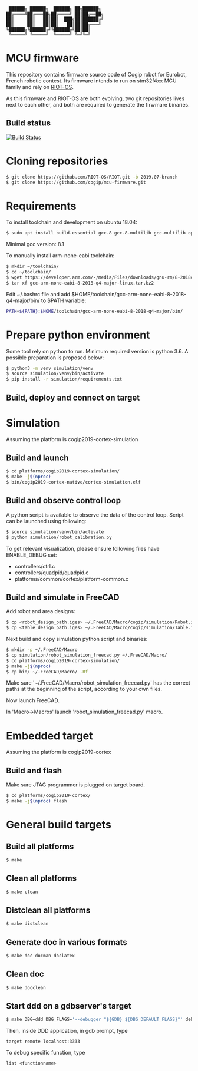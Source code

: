      ██████╗ ██████╗  ██████╗ ██╗██████╗
    ██╔════╝██╔═══██╗██╔════╝ ██║██╔══██╗
    ██║     ██║   ██║██║  ███╗██║██████╔╝
    ██║     ██║   ██║██║   ██║██║██╔═══╝
    ╚██████╗╚██████╔╝╚██████╔╝██║██║
     ╚═════╝ ╚═════╝  ╚═════╝ ╚═╝╚═╝

MCU firmware
============

This repository contains firmware source code of Cogip robot for Eurobot, French robotic contest.
Its firmware intends to run on stm32f4xx MCU family and rely on
[RIOT-OS](https://riot-os.org/).

As this firmware and RIOT-OS are both evolving, two git repositories lives next to each other, and
both are required to generate the firwmare binaries.

## Build status
[![Build Status](https://travis-ci.org/cogip/mcu-firmware.svg?branch=master)](https://travis-ci.org/cogip/mcu-firmware)


# Cloning repositories

```bash
$ git clone https://github.com/RIOT-OS/RIOT.git -b 2019.07-branch
$ git clone https://github.com/cogip/mcu-firmware.git
```

# Requirements

To install toolchain and development on ubuntu 18.04:

```bash
$ sudo apt install build-essential gcc-8 gcc-8-multilib gcc-multilib openocd python-serial
```
Minimal gcc version: 8.1

To manually install arm-none-eabi toolchain:
```bash
$ mkdir ~/toolchain/
$ cd ~/toolchain/
$ wget https://developer.arm.com/-/media/Files/downloads/gnu-rm/8-2018q4/gcc-arm-none-eabi-8-2018-q4-major-linux.tar.bz2
$ tar xf gcc-arm-none-eabi-8-2018-q4-major-linux.tar.bz2
```

Edit ~/.bashrc file and add $HOME/toolchain/gcc-arm-none-eabi-8-2018-q4-major/bin/ to $PATH variable:
```bash
PATH=${PATH}:$HOME/toolchain/gcc-arm-none-eabi-8-2018-q4-major/bin/
```

# Prepare python environment

Some tool rely on python to run. Minimum required version is python 3.6.
A possible preparation is proposed below:

```bash
$ python3 -m venv simulation/venv
$ source simulation/venv/bin/activate
$ pip install -r simulation/requirements.txt
```

## Build, deploy and connect on target

# Simulation

Assuming the platform is cogip2019-cortex-simulation

## Build and launch

```bash
$ cd platforms/cogip2019-cortex-simulation/
$ make -j$(nproc)
$ bin/cogip2019-cortex-native/cortex-simulation.elf
```

## Build and observe control loop

A python script is available to observe the data of the control loop.
Script can be launched using following:

```bash
$ source simulation/venv/bin/activate
$ python simulation/robot_calibration.py
```

To get relevant visualization, please ensure following files have ENABLE_DEBUG
set:

- controllers/ctrl.c
- controllers/quadpid/quadpid.c
- platforms/common/cortex/platform-common.c

## Build and simulate in FreeCAD

Add robot and area designs:

```bash
$ cp <robot_design_path.iges> ~/.FreeCAD/Macro/cogip/simulation/Robot.iges
$ cp <table_design_path.iges> ~/.FreeCAD/Macro/cogip/simulation/Table.iges
```

Next build and copy simulation python script and binaries:

```bash
$ mkdir -p ~/.FreeCAD/Macro
$ cp simulation/robot_simulation_freecad.py ~/.FreeCAD/Macro/
$ cd platforms/cogip2019-cortex-simulation/
$ make -j$(nproc)
$ cp bin/ ~/.FreeCAD/Macro/ -Rf
```

Make sure '~/.FreeCAD/Macro/robot_simulation_freecad.py' has the correct paths
at the beginning of the script, according to your own files.

Now launch FreeCAD.

In 'Macro->Macros' launch 'robot_simulation_freecad.py' macro.

# Embedded target

Assuming the platform is cogip2019-cortex

## Build and flash

Make sure JTAG programmer is plugged on target board.

```bash
$ cd platforms/cogip2019-cortex/
$ make -j$(nproc) flash
```

# General build targets

## Build all platforms

```bash
$ make
```

## Clean all platforms

```bash
$ make clean
```

## Distclean all platforms

```bash
$ make distclean
```

## Generate doc in various formats

```bash
$ make doc docman doclatex
```

## Clean doc

```bash
$ make docclean
```

## Start ddd on a gdbserver's target

```bash
$ make DBG=ddd DBG_FLAGS='--debugger "${GDB} ${DBG_DEFAULT_FLAGS}"' debug
```

Then, inside DDD application, in gdb prompt, type
```
target remote localhost:3333
```

To debug specific function, type
```
list <functionname>
```
